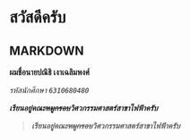 # สวัสดีครับ
## MARKDOWN
**ผมชื่อนายปณิธิ เงาเฉลิมพงศ์**

*รหัสนักศึกษา `6310680480`*

***เรียนอยู่คณะ~~หมูกรอบ~~วิศวกรรมศาสตร์สาขาไฟฟ้าครับ***

>***เรียนอยู่คณะ~~หมูกรอบ~~วิศวกรรมศาสตร์สาขาไฟฟ้าครับ***



